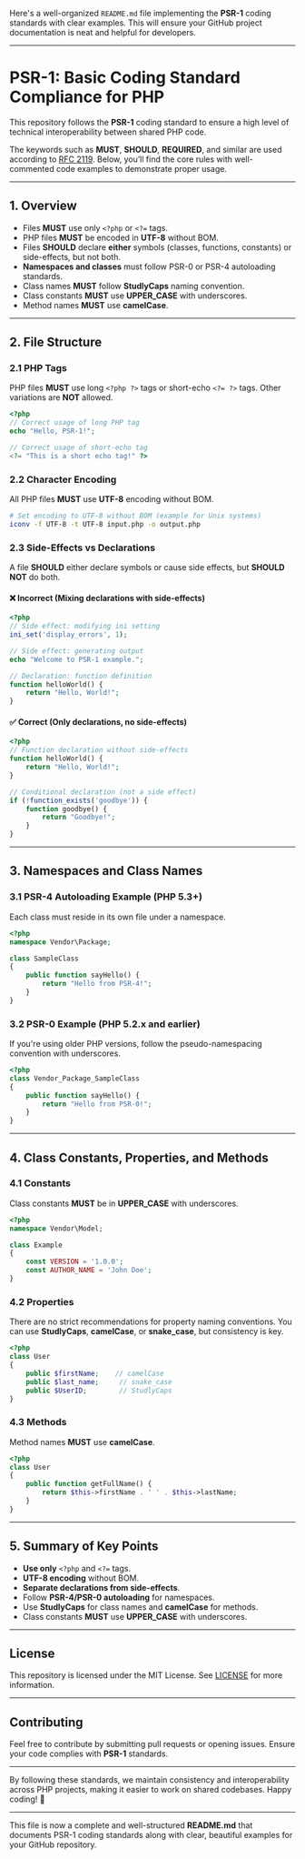 Here's a well-organized `README.md` file implementing the **PSR-1** coding standards with clear examples. This will ensure your GitHub project documentation is neat and helpful for developers.  

---

# PSR-1: Basic Coding Standard Compliance for PHP  
This repository follows the **PSR-1** coding standard to ensure a high level of technical interoperability between shared PHP code.

The keywords such as **MUST**, **SHOULD**, **REQUIRED**, and similar are used according to [RFC 2119](https://datatracker.ietf.org/doc/html/rfc2119). Below, you’ll find the core rules with well-commented code examples to demonstrate proper usage.

---

## 1. Overview  

- Files **MUST** use only `<?php` or `<?=` tags.  
- PHP files **MUST** be encoded in **UTF-8** without BOM.  
- Files **SHOULD** declare **either** symbols (classes, functions, constants) or side-effects, but not both.  
- **Namespaces and classes** must follow PSR-0 or PSR-4 autoloading standards.  
- Class names **MUST** follow **StudlyCaps** naming convention.  
- Class constants **MUST** use **UPPER_CASE** with underscores.  
- Method names **MUST** use **camelCase**.

---

## 2. File Structure  

### 2.1 PHP Tags  
PHP files **MUST** use long `<?php ?>` tags or short-echo `<?= ?>` tags. Other variations are **NOT** allowed.

```php
<?php
// Correct usage of long PHP tag
echo "Hello, PSR-1!";

// Correct usage of short-echo tag
<?= "This is a short echo tag!" ?>
```

### 2.2 Character Encoding  
All PHP files **MUST** use **UTF-8** encoding without BOM.

```bash
# Set encoding to UTF-8 without BOM (example for Unix systems)
iconv -f UTF-8 -t UTF-8 input.php -o output.php
```

### 2.3 Side-Effects vs Declarations  
A file **SHOULD** either declare symbols or cause side effects, but **SHOULD NOT** do both.

#### ❌ Incorrect (Mixing declarations with side-effects)  
```php
<?php
// Side effect: modifying ini setting
ini_set('display_errors', 1);

// Side effect: generating output
echo "Welcome to PSR-1 example.";

// Declaration: function definition
function helloWorld() {
    return "Hello, World!";
}
```

#### ✅ Correct (Only declarations, no side-effects)  
```php
<?php
// Function declaration without side-effects
function helloWorld() {
    return "Hello, World!";
}

// Conditional declaration (not a side effect)
if (!function_exists('goodbye')) {
    function goodbye() {
        return "Goodbye!";
    }
}
```

---

## 3. Namespaces and Class Names  

### 3.1 PSR-4 Autoloading Example (PHP 5.3+)  
Each class must reside in its own file under a namespace.

```php
<?php
namespace Vendor\Package;

class SampleClass
{
    public function sayHello() {
        return "Hello from PSR-4!";
    }
}
```

### 3.2 PSR-0 Example (PHP 5.2.x and earlier)  
If you're using older PHP versions, follow the pseudo-namespacing convention with underscores.

```php
<?php
class Vendor_Package_SampleClass
{
    public function sayHello() {
        return "Hello from PSR-0!";
    }
}
```

---

## 4. Class Constants, Properties, and Methods  

### 4.1 Constants  
Class constants **MUST** be in **UPPER_CASE** with underscores.

```php
<?php
namespace Vendor\Model;

class Example
{
    const VERSION = '1.0.0';
    const AUTHOR_NAME = 'John Doe';
}
```

### 4.2 Properties  
There are no strict recommendations for property naming conventions. You can use **StudlyCaps**, **camelCase**, or **snake_case**, but consistency is key.

```php
<?php
class User
{
    public $firstName;    // camelCase
    public $last_name;     // snake_case
    public $UserID;        // StudlyCaps
}
```

### 4.3 Methods  
Method names **MUST** use **camelCase**.

```php
<?php
class User
{
    public function getFullName() {
        return $this->firstName . ' ' . $this->lastName;
    }
}
```

---

## 5. Summary of Key Points  
- **Use only** `<?php` and `<?=` tags.  
- **UTF-8 encoding** without BOM.  
- **Separate declarations from side-effects**.  
- Follow **PSR-4/PSR-0 autoloading** for namespaces.  
- Use **StudlyCaps** for class names and **camelCase** for methods.  
- Class constants **MUST** use **UPPER_CASE** with underscores.

---

## License  
This repository is licensed under the MIT License. See [LICENSE](LICENSE) for more information.

---

## Contributing  
Feel free to contribute by submitting pull requests or opening issues. Ensure your code complies with **PSR-1** standards.

---

By following these standards, we maintain consistency and interoperability across PHP projects, making it easier to work on shared codebases. Happy coding! 🎉

---

This file is now a complete and well-structured **README.md** that documents PSR-1 coding standards along with clear, beautiful examples for your GitHub repository.